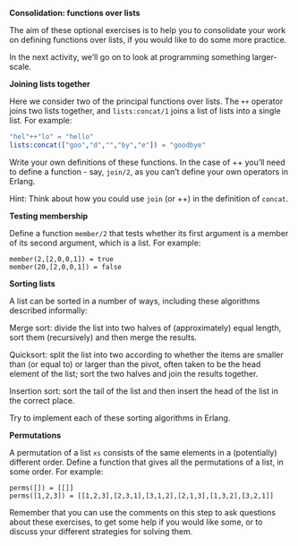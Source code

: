 **Consolidation: functions over lists**

The aim of these optional exercises is to help you to consolidate your work on defining functions over lists, if you would like to do some more practice.

In the next activity, we’ll go on to look at programming something larger-scale.

**Joining lists together**

Here we consider two of the principal functions over lists. The `++` operator joins two lists together, and `lists:concat/1` joins a list of lists into a single list. For example:
```erlang
"hel"++"lo" = "hello"
lists:concat(["goo","d","","by","e"]) = "goodbye"
```

Write your own definitions of these functions. In the case of ++ you’ll need to define a function - say, `join/2`, as you can’t define your own operators in Erlang.

Hint: Think about how you could use `join` (or ++) in the definition of `concat`.

**Testing membership**

Define a function `member/2` that tests whether its first argument is a member of its second argument, which is a list. For example:
```
member(2,[2,0,0,1]) = true
member(20,[2,0,0,1]) = false
```

**Sorting lists**

A list can be sorted in a number of ways, including these algorithms described informally:

Merge sort: divide the list into two halves of (approximately) equal length, sort them (recursively) and then merge the results.

Quicksort: split the list into two according to whether the items are smaller than (or equal to) or larger than the pivot, often taken to be the head element of the list; sort the two halves and join the results together.

Insertion sort: sort the tail of the list and then insert the head of the list in the correct place.

Try to implement each of these sorting algorithms in Erlang.

**Permutations**

A permutation of a list `xs` consists of the same elements in a (potentially) different order. Define a function that gives all the permutations of a list, in some order. For example:
```
perms([]) = [[]]
perms([1,2,3]) = [[1,2,3],[2,3,1],[3,1,2],[2,1,3],[1,3,2],[3,2,1]]
```

Remember that you can use the comments on this step to ask questions about these exercises, to get some help if you would like some, or to discuss your different strategies for solving them.
